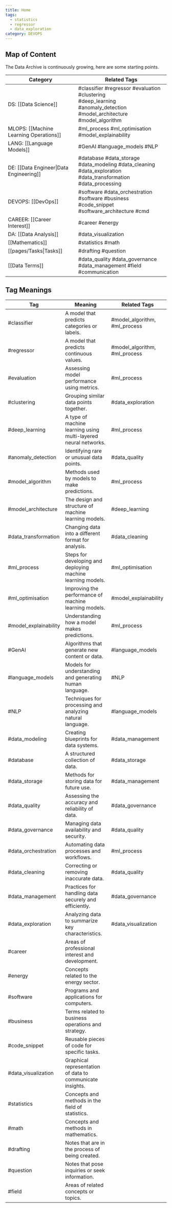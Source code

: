 ```yaml
---
title: Home
tags:
  - statistics
  - regressor
  - data_exploration
category: DEVOPS
---
```

## Map of Content

The Data Archive is continuously growing, here are some starting points.

| Category                                | Related Tags                                                                                                              |
| --------------------------------------- | ------------------------------------------------------------------------------------------------------------------------- |
| DS: [[Data Science]]                    | #classifier #regressor #evaluation #clustering<br> #deep_learning #anomaly_detection #model_architecture #model_algorithm |
| MLOPS: [[Machine Learning Operations]]  | #ml_process #ml_optimisation #model_explainability                                                                        |
| LANG: [[Language Models]]               | #GenAI #language_models #NLP                                                                                              |
| DE: [[Data Engineer\|Data Engineering]] | #database #data_storage  #data_modeling #data_cleaning<br> #data_exploration  #data_transformation #data_processing       |
| DEVOPS: [[DevOps]]                      | #software  #data_orchestration #software #business<br> #code_snippet #software_architecture #cmd                          |
| CAREER: [[Career Interest]]             | #career #energy                                                                                                           |
| DA: [[Data Analysis]]                   | #data_visualization                                                                                                       |
| [[Mathematics]]                         | #statistics #math                                                                                                         |
| [[pages/Tasks\|Tasks]]                  | #drafting #question                                                                                                       |
| [[Data Terms]]                          | #data_quality #data_governance #data_management #field<br>#communication                                                  |

## Tag Meanings


| Tag                   | Meaning                                                         | Related Tags                  |
| --------------------- | --------------------------------------------------------------- | ----------------------------- |
| #classifier           | A model that predicts categories or labels.                     | #model_algorithm, #ml_process |
| #regressor            | A model that predicts continuous values.                        | #model_algorithm, #ml_process |
| #evaluation           | Assessing model performance using metrics.                      | #ml_process                   |
| #clustering           | Grouping similar data points together.                          | #data_exploration             |
| #deep_learning        | A type of machine learning using multi-layered neural networks. | #ml_process                   |
| #anomaly_detection    | Identifying rare or unusual data points.                        | #data_quality                 |
| #model_algorithm      | Methods used by models to make predictions.                     | #ml_process                   |
| #model_architecture   | The design and structure of machine learning models.            | #deep_learning                |
| #data_transformation  | Changing data into a different format for analysis.             | #data_cleaning                |
| #ml_process           | Steps for developing and deploying machine learning models.     | #ml_optimisation              |
| #ml_optimisation      | Improving the performance of machine learning models.           | #model_explainability         |
| #model_explainability | Understanding how a model makes predictions.                    | #ml_process                   |
| #GenAI                | Algorithms that generate new content or data.                   | #language_models              |
| #language_models      | Models for understanding and generating human language.         | #NLP                          |
| #NLP                  | Techniques for processing and analyzing natural language.       | #language_models              |
| #data_modeling        | Creating blueprints for data systems.                           | #data_management              |
| #database             | A structured collection of data.                                | #data_storage                 |
| #data_storage         | Methods for storing data for future use.                        | #data_management              |
| #data_quality         | Assessing the accuracy and reliability of data.                 | #data_governance              |
| #data_governance      | Managing data availability and security.                        | #data_quality                 |
| #data_orchestration   | Automating data processes and workflows.                        | #ml_process                   |
| #data_cleaning        | Correcting or removing inaccurate data.                         | #data_quality                 |
| #data_management      | Practices for handling data securely and efficiently.           | #data_governance              |
| #data_exploration     | Analyzing data to summarize key characteristics.                | #data_visualization           |
| #career               | Areas of professional interest and development.                 |                               |
| #energy               | Concepts related to the energy sector.                          |                               |
| #software             | Programs and applications for computers.                        |                               |
| #business             | Terms related to business operations and strategy.              |                               |
| #code_snippet         | Reusable pieces of code for specific tasks.                     |                               |
| #data_visualization   | Graphical representation of data to communicate insights.       |                               |
| #statistics           | Concepts and methods in the field of statistics.                |                               |
| #math                 | Concepts and methods in mathematics.                            |                               |
| #drafting             | Notes that are in the process of being created.                 |                               |
| #question             | Notes that pose inquiries or seek information.                  |                               |
| #field                | Areas of related concepts or topics.                            |                               |
